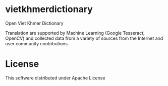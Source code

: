 # vietkhmerdictionary
Open Viet Khmer Dictionary

Translation are supported by Machine Learning (Google Tesseract, OpenCV) and collected data from a variety of sources from the Internet and user community contributions.

# License

This software distributed under Apache License

